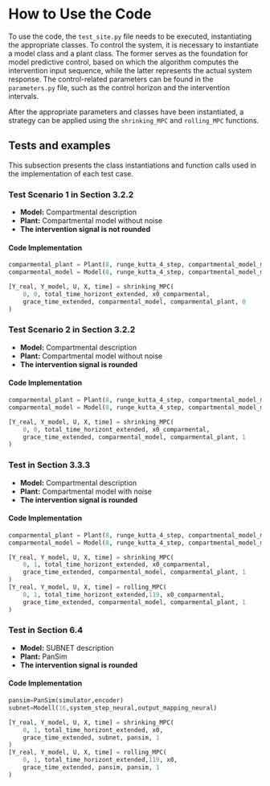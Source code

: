 # How to Use the Code 

To use the code, the `test_site.py` file needs to be executed, instantiating the appropriate classes. To control the system, it is necessary to instantiate a model class and a plant class.  The former serves as the foundation for model predictive control, based on which the algorithm computes the intervention input sequence, while the latter represents the actual system response.  The control-related parameters can be found in the `parameters.py` file, such as the control horizon and the intervention intervals.  

After the appropriate parameters and classes have been instantiated, a strategy can be applied using the `shrinking_MPC` and `rolling_MPC` functions.  

## Tests and examples

This subsection presents the class instantiations and function calls used in the implementation of each test case.  


### Test Scenario 1 in Section 3.2.2
- **Model:** Compartmental description  
- **Plant:** Compartmental model without noise  
- **The intervention signal is not rounded**  

#### Code Implementation  
```python
comparmental_plant = Plant(8, runge_kutta_4_step, compartmental_model_mapping)
comparmental_model = Model(8, runge_kutta_4_step, compartmental_model_mapping)

[Y_real, Y_model, U, X, time] = shrinking_MPC(
    0, 0, total_time_horizont_extended, x0_comparmental, 
    grace_time_extended, comparmental_model, comparmental_plant, 0
)
```
### Test Scenario 2 in Section 3.2.2
- **Model:** Compartmental description  
- **Plant:** Compartmental model without noise  
- **The intervention signal is rounded**  

#### Code Implementation  
```python
comparmental_plant = Plant(8, runge_kutta_4_step, compartmental_model_mapping)
comparmental_model = Model(8, runge_kutta_4_step, compartmental_model_mapping)

[Y_real, Y_model, U, X, time] = shrinking_MPC(
    0, 0, total_time_horizont_extended, x0_comparmental, 
    grace_time_extended, comparmental_model, comparmental_plant, 1
)
```
### Test in Section 3.3.3
- **Model:** Compartmental description  
- **Plant:** Compartmental model with noise  
- **The intervention signal is rounded**  

#### Code Implementation  
```python
comparmental_plant = Plant(8, runge_kutta_4_step, compartmental_model_mapping)
comparmental_model = Model(8, runge_kutta_4_step, compartmental_model_mapping)

[Y_real, Y_model, U, X, time] = shrinking_MPC(
    0, 1, total_time_horizont_extended, x0_comparmental, 
    grace_time_extended, comparmental_model, comparmental_plant, 1
)
[Y_real, Y_model, U, X, time] = rolling_MPC(
    0, 1, total_time_horizont_extended,119, x0_comparmental, 
    grace_time_extended, comparmental_model, comparmental_plant, 1
)
```
### Test in Section 6.4
- **Model:** SUBNET description  
- **Plant:** PanSim  
- **The intervention signal is rounded**  

#### Code Implementation  
```python
pansim=PanSim(simulator,encoder)
subnet=Modell(16,system_step_neural,output_mapping_neural)

[Y_real, Y_model, U, X, time] = shrinking_MPC(
    0, 1, total_time_horizont_extended, x0, 
    grace_time_extended, subnet, pansim, 1
)
[Y_real, Y_model, U, X, time] = rolling_MPC(
    0, 1, total_time_horizont_extended,119, x0, 
    grace_time_extended, pansim, pansim, 1
)
```

